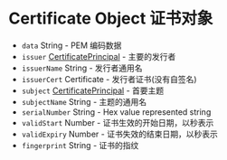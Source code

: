 # Certificate Object 证书对象

* `data` String - PEM 编码数据
* `issuer` [CertificatePrincipal](certificate-principal.md) - 主要的发行者
* `issuerName` String - 发行者通用名
* `issuerCert` Certificate - 发行者证书(没有自签名)
* `subject` [CertificatePrincipal](certificate-principal.md) - 首要主题
* `subjectName` String - 主题的通用名
* `serialNumber` String - Hex value represented string
* `validStart` Number - 证书生效的开始日期，以秒表示
* `validExpiry` Number - 证书失效的结束日期，以秒表示
* `fingerprint` String - 证书的指纹
